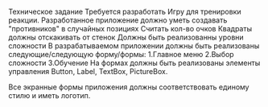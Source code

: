 
Техническое задание
Требуется разработать Игру для тренировки реакции.
Разработанное приложение должно  уметь создавать "противников" в случайных позициях
Считать кол-во очков
Квадраты должны отскакивать от стенок
Должны быть реализованны уровни сложности
В разрабатываемом приложении должны быть реализованы следующие/следующую форму/формы: 
1.Главное меню
2.Выбор сложности
3.Обучение
На формах должны быть реализованы элементы управления Button, Label, TextBox, PictureBox.

Все экранные формы приложения должны соответствовать единому стилю и иметь логотип. 
 
